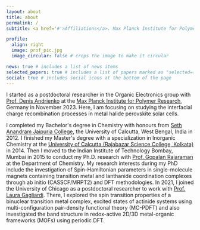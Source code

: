 ```yaml
---
layout: about
title: about
permalink: /
subtitle: <a href='#'>Affiliations</a>. Max Planck Institute for Polymer Research

profile:
  align: right
  image: prof_pic.jpg
  image_circular: false # crops the image to make it circular

news: true # includes a list of news items
selected_papers: true # includes a list of papers marked as "selected={true}"
social: true # includes social icons at the bottom of the page
---
```


I started as a postdoctoral researcher in the Organic Electronics group with [Prof. Denis Andrienko](https://www2.mpip-mainz.mpg.de/~andrienk/) at the [Max Planck Institute for Polymer Research](https://www.mpip-mainz.mpg.de/), Germany in November 2023. Here, I am focusing on studying the interfacial charge recombination processes in metal halide perovskite solar cells.

I completed my Bachelor's degree in Chemistry with honours from [Seth Anandram Jaipuria College](https://www.sajaipuriacollege.ac.in/), the University of Calcutta, West Bengal, India in 2012. I finished my Master's degree with a specialization in Inorganic Chemistry at the [University of Calcutta (Rajabazar Science College, Kolkata)](https://www.caluniv.ac.in/academic/Chemistry.html) in 2014. Then I moved to the Indian Institute of Technology Bombay, Mumbai in 2015 to conduct my Ph.D. research with [Prof. Gopalan Rajaraman](https://www.chem.iitb.ac.in/~rajaraman/) at the Department of Chemistry. My research interests during my PhD include the investigation of Spin-Hamiltonian parameters in single-molecule magnets containing transition metal and lanthanide coordination complexes through ab initio (CASSCF/MRPT2) and DFT methodologies. In 2021, I joined the University of Chicago as a postdoctoral researcher to work with [Prof. Laura Gagliardi](https://gagliardigroup.uchicago.edu/). There, I explored the spin transition properties of a binuclear transition metal complex, excited states of actinide systems using multi-configuration pair-density functional theory (MC-PDFT) and also investigated the band structure in redox-active 2D/3D metal-organic frameworks (MOFs) using periodic DFT.

